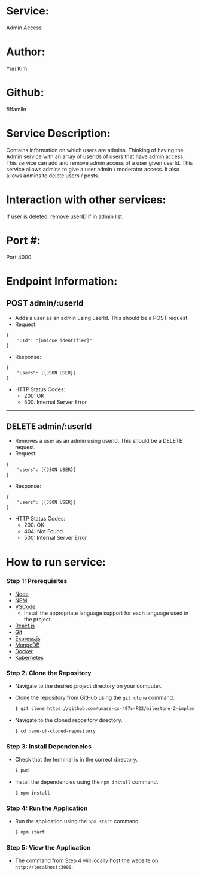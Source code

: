 # Service:
Admin Access

# Author: 
Yuri Kim

# Github: 
flffamlln

# Service Description: 
Contains information on which users are admins. Thinking of having the Admin service with an array of userIds of users that have admin access.  This service can add and remove admin access of a user given userId. This service allows admins to give a user admin / moderator access. It also allows admins to delete users / posts.

# Interaction with other services: 
If user is deleted, remove userID if in admin list.

# Port #:
Port 4000

# Endpoint Information: 

## POST admin/:userId

- Adds a user as an admin using userId. This should be a POST request.
- Request:
```
{
	"uId": "[unique identifier]"
}
```
- Response:
```
{
	"users": [{JSON USER}]
}
```
- HTTP Status Codes: 
    - 200: OK
    - 500: Internal Server Error
--- 
## DELETE admin/:userId

- Removes a user as an admin using userId. This should be a DELETE request.
- Request: 
```
{
	"users": [{JSON USER}]
}
```
- Response:
```
{
	"users": [{JSON USER}]
}
```
- HTTP Status Codes:
    - 200: OK
    - 404: Not Found
    - 500: Internal Server Error

# How to run service:

### **Step 1: Prerequisites**

- [Node](https://nodejs.org/en/)
- [NPM](https://www.npmjs.com/)
- [VSCode](https://code.visualstudio.com/)
    - Install the appropriate language support for each language used in the project.
- [React.js](https://reactjs.org/)
- [Git](https://git-scm.com/)
- [Express.js](https://expressjs.com/)
- [MongoDB](https://www.mongodb.com/)
- [Docker](https://www.docker.com/)
- [Kubernetes](https://kubernetes.io/)

### **Step 2: Clone the Repository**

- Navigate to the desired project directory on your computer.

- Clone the repository from [GitHub](https://github.com/umass-cs-497s-F22/milestone-2-implementation-team0.git) using the `git clone` command.

    ```bash
    $ git clone https://github.com/umass-cs-497s-F22/milestone-2-implementation-team0.git
    ```

- Navigate to the cloned repository directory.

    ```bash
    $ cd name-of-cloned-repository
    ```
### **Step 3: Install Dependencies**

- Check that the terminal is in the correct directory.

    ```bash
    $ pwd
    ```

- Install the dependencies using the `npm install` command.

    ```bash
    $ npm install
    ```
### **Step 4: Run the Application**

- Run the application using the `npm start` command.

    ```bash
    $ npm start
    ```
### **Step 5: View the Application**
- The command from Step 4 will locally host the website on `http://localhost:3000`.
